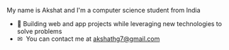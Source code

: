 My name is Akshat and I'm a computer science student from India

* 🚀 Building web and app projects while leveraging new technologies to solve problems
* ✉  You can contact me at [akshathg7@gmail.com](mailto:akshathg7@gmail.com)

<!-- ### Badges

<b>My GitHub Stats</b>

<a href="http://www.github.com/akshato7"><img src="https://github-readme-stats.vercel.app/api?username=akshato7&show_icons=true&hide=&count_private=true&title_color=0891b2&text_color=ffffff&icon_color=0891b2&bg_color=1c1917&hide_border=true&show_icons=true" alt="akshato7's GitHub stats" /></a> -->
